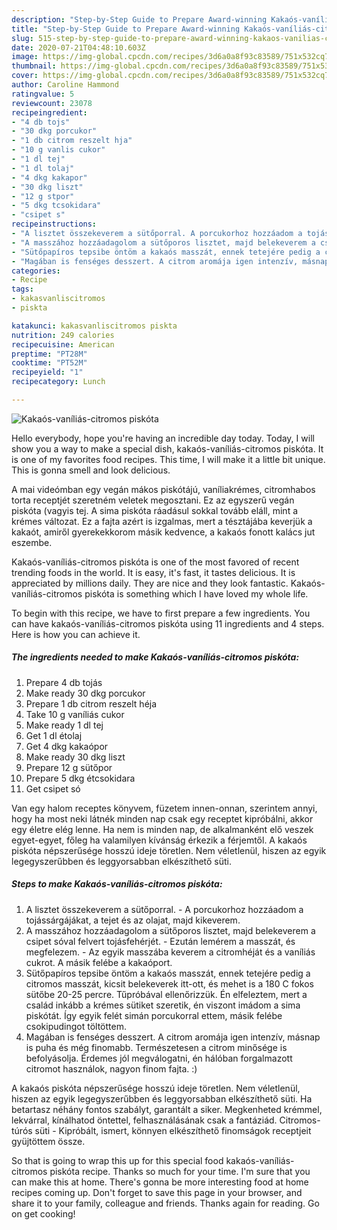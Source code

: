 ```yaml
---
description: "Step-by-Step Guide to Prepare Award-winning Kakaós-vaníliás-citromos piskóta"
title: "Step-by-Step Guide to Prepare Award-winning Kakaós-vaníliás-citromos piskóta"
slug: 515-step-by-step-guide-to-prepare-award-winning-kakaos-vanilias-citromos-piskota
date: 2020-07-21T04:48:10.603Z
image: https://img-global.cpcdn.com/recipes/3d6a0a8f93c83589/751x532cq70/kakaos-vanilias-citromos-piskota-recept-foto.jpg
thumbnail: https://img-global.cpcdn.com/recipes/3d6a0a8f93c83589/751x532cq70/kakaos-vanilias-citromos-piskota-recept-foto.jpg
cover: https://img-global.cpcdn.com/recipes/3d6a0a8f93c83589/751x532cq70/kakaos-vanilias-citromos-piskota-recept-foto.jpg
author: Caroline Hammond
ratingvalue: 5
reviewcount: 23078
recipeingredient:
- "4 db tojs"
- "30 dkg porcukor"
- "1 db citrom reszelt hja"
- "10 g vanlis cukor"
- "1 dl tej"
- "1 dl tolaj"
- "4 dkg kakapor"
- "30 dkg liszt"
- "12 g stpor"
- "5 dkg tcsokidara"
- "csipet s"
recipeinstructions:
- "A lisztet összekeverem a sütőporral. A porcukorhoz hozzáadom a tojássárgájákat, a tejet és az olajat, majd kikeverem."
- "A masszához hozzáadagolom a sütőporos lisztet, majd belekeverem a csipet sóval felvert tojásfehérjét. Ezután lemérem a masszát, és megfelezem. Az egyik masszába keverem a citromhéját és a vaníliás cukrot. A másik felébe a kakaóport."
- "Sütőpapíros tepsibe öntöm a kakaós masszát, ennek tetejére pedig a citromos masszát, kicsit belekeverek itt-ott, és mehet is a 180 C fokos sütőbe 20-25 percre. Tűpróbával ellenőrizzük. Én elfeleztem, mert a család inkább a krémes sütiket szeretik, én viszont imádom a sima piskótát. Így egyik felét simán porcukorral ettem, másik felébe csokipudingot töltöttem."
- "Magában is fenséges desszert. A citrom aromája igen intenzív, másnap is puha és még finomabb. Természetesen a citrom minősége is befolyásolja. Érdemes jól megválogatni, én hálóban forgalmazott citromot használok, nagyon finom fajta. :)"
categories:
- Recipe
tags:
- kakasvanliscitromos
- piskta

katakunci: kakasvanliscitromos piskta 
nutrition: 249 calories
recipecuisine: American
preptime: "PT28M"
cooktime: "PT52M"
recipeyield: "1"
recipecategory: Lunch

---
```



![Kakaós-vaníliás-citromos piskóta](https://img-global.cpcdn.com/recipes/3d6a0a8f93c83589/751x532cq70/kakaos-vanilias-citromos-piskota-recept-foto.jpg)

Hello everybody, hope you're having an incredible day today. Today, I will show you a way to make a special dish, kakaós-vaníliás-citromos piskóta. It is one of my favorites food recipes. This time, I will make it a little bit unique. This is gonna smell and look delicious.

A mai videómban egy vegán mákos piskótájú, vaníliakrémes, citromhabos torta receptjét szeretném veletek megosztani. Ez az egyszerű vegán piskóta (vagyis tej. A sima piskóta ráadásul sokkal tovább eláll, mint a krémes változat. Ez a fajta azért is izgalmas, mert a tésztájába keverjük a kakaót, amiről gyerekekkorom másik kedvence, a kakaós fonott kalács jut eszembe.

Kakaós-vaníliás-citromos piskóta is one of the most favored of recent trending foods in the world. It is easy, it's fast, it tastes delicious. It is appreciated by millions daily. They are nice and they look fantastic. Kakaós-vaníliás-citromos piskóta is something which I have loved my whole life.


To begin with this recipe, we have to first prepare a few ingredients. You can have kakaós-vaníliás-citromos piskóta using 11 ingredients and 4 steps. Here is how you can achieve it.

<!--inarticleads1-->

##### The ingredients needed to make Kakaós-vaníliás-citromos piskóta:

1. Prepare 4 db tojás
1. Make ready 30 dkg porcukor
1. Prepare 1 db citrom reszelt héja
1. Take 10 g vaníliás cukor
1. Make ready 1 dl tej
1. Get 1 dl étolaj
1. Get 4 dkg kakaópor
1. Make ready 30 dkg liszt
1. Prepare 12 g sütőpor
1. Prepare 5 dkg étcsokidara
1. Get csipet só


Van egy halom receptes könyvem, füzetem innen-onnan, szerintem annyi, hogy ha most neki látnék minden nap csak egy receptet kipróbálni, akkor egy életre elég lenne. Ha nem is minden nap, de alkalmanként elő veszek egyet-egyet, főleg ha valamilyen kívánság érkezik a férjemtől. A kakaós piskóta népszerűsége hosszú ideje töretlen. Nem véletlenül, hiszen az egyik legegyszerűbben és leggyorsabban elkészíthető süti. 

<!--inarticleads2-->

##### Steps to make Kakaós-vaníliás-citromos piskóta:

1. A lisztet összekeverem a sütőporral. - A porcukorhoz hozzáadom a tojássárgájákat, a tejet és az olajat, majd kikeverem.
1. A masszához hozzáadagolom a sütőporos lisztet, majd belekeverem a csipet sóval felvert tojásfehérjét. - Ezután lemérem a masszát, és megfelezem. - Az egyik masszába keverem a citromhéját és a vaníliás cukrot. A másik felébe a kakaóport.
1. Sütőpapíros tepsibe öntöm a kakaós masszát, ennek tetejére pedig a citromos masszát, kicsit belekeverek itt-ott, és mehet is a 180 C fokos sütőbe 20-25 percre. Tűpróbával ellenőrizzük. Én elfeleztem, mert a család inkább a krémes sütiket szeretik, én viszont imádom a sima piskótát. Így egyik felét simán porcukorral ettem, másik felébe csokipudingot töltöttem.
1. Magában is fenséges desszert. A citrom aromája igen intenzív, másnap is puha és még finomabb. Természetesen a citrom minősége is befolyásolja. Érdemes jól megválogatni, én hálóban forgalmazott citromot használok, nagyon finom fajta. :)


A kakaós piskóta népszerűsége hosszú ideje töretlen. Nem véletlenül, hiszen az egyik legegyszerűbben és leggyorsabban elkészíthető süti. Ha betartasz néhány fontos szabályt, garantált a siker. Megkenheted krémmel, lekvárral, kínálhatod öntettel, felhasználásának csak a fantáziád. Citromos-túrós süti - Kipróbált, ismert, könnyen elkészíthető finomságok receptjeit gyüjtöttem össze. 

So that is going to wrap this up for this special food kakaós-vaníliás-citromos piskóta recipe. Thanks so much for your time. I'm sure that you can make this at home. There's gonna be more interesting food at home recipes coming up. Don't forget to save this page in your browser, and share it to your family, colleague and friends. Thanks again for reading. Go on get cooking!
